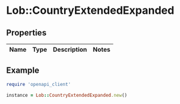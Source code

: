 # Lob::CountryExtendedExpanded

## Properties

| Name | Type | Description | Notes |
| ---- | ---- | ----------- | ----- |

## Example

```ruby
require 'openapi_client'

instance = Lob::CountryExtendedExpanded.new()
```

